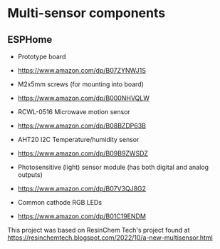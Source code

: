 # Multi-sensor components

## ESPHome

* Prototype board

- https://www.amazon.com/dp/B07ZYNWJ1S

* M2x5mm screws (for mounting into board)

- https://www.amazon.com/dp/B000NHVQLW

* RCWL-0516 Microwave motion sensor

- https://www.amazon.com/dp/B08BZDP63B

* AHT20 I2C Temperature/humidity sensor

- https://www.amazon.com/dp/B09B9ZWSDZ

* Photosensitive (light) sensor module (has both digital and analog outputs)

- https://www.amazon.com/dp/B07V3QJ8G2

* Common cathode RGB LEDs

- https://www.amazon.com/dp/B01C19ENDM

This project was based on ResinChem Tech's project found at
https://resinchemtech.blogspot.com/2022/10/a-new-multisensor.html
